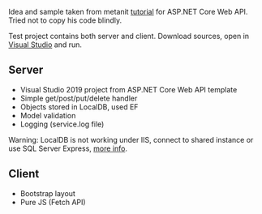 Idea and sample taken from metanit [tutorial](https://metanit.com/sharp/aspnet5/23.2.php) for ASP.NET Core Web API. Tried not to copy his code blindly.

Test project contains both server and client. Download sources, open in [Visual Studio](https://visualstudio.microsoft.com/vs/) and run.

## Server
* Visual Studio 2019 project from ASP.NET Core Web API template
* Simple get/post/put/delete handler
* Objects stored in LocalDB, used EF
* Model validation
* Logging (service.log file)

Warning: LocalDB is not working under IIS, connect to shared instance or use SQL Server Express, [more info](https://stackoverflow.com/a/66388986/2764727).

## Client
* Bootstrap layout
* Pure JS (Fetch API)

